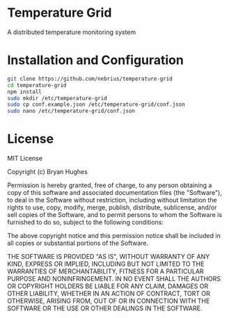 # Temperature Grid

A distributed temperature monitoring system

# Installation and Configuration

```sh
git clone https://github.com/nebrius/temperature-grid
cd temperature-grid
npm install
sudo mkdir /etc/temperature-grid
sudo cp conf.example.json /etc/temperature-grid/conf.json
sudo nano /etc/temperature-grid/conf.json
```

# License

MIT License

Copyright (c) Bryan Hughes

Permission is hereby granted, free of charge, to any person obtaining a copy
of this software and associated documentation files (the "Software"), to deal
in the Software without restriction, including without limitation the rights
to use, copy, modify, merge, publish, distribute, sublicense, and/or sell
copies of the Software, and to permit persons to whom the Software is
furnished to do so, subject to the following conditions:

The above copyright notice and this permission notice shall be included in all
copies or substantial portions of the Software.

THE SOFTWARE IS PROVIDED "AS IS", WITHOUT WARRANTY OF ANY KIND, EXPRESS OR
IMPLIED, INCLUDING BUT NOT LIMITED TO THE WARRANTIES OF MERCHANTABILITY,
FITNESS FOR A PARTICULAR PURPOSE AND NONINFRINGEMENT. IN NO EVENT SHALL THE
AUTHORS OR COPYRIGHT HOLDERS BE LIABLE FOR ANY CLAIM, DAMAGES OR OTHER
LIABILITY, WHETHER IN AN ACTION OF CONTRACT, TORT OR OTHERWISE, ARISING FROM,
OUT OF OR IN CONNECTION WITH THE SOFTWARE OR THE USE OR OTHER DEALINGS IN THE
SOFTWARE.

